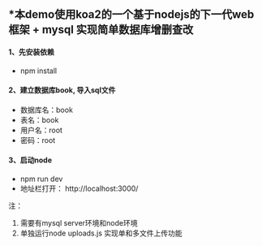 ## *本demo使用koa2的一个基于nodejs的下一代web框架 + mysql 实现简单数据库增删查改 ##


#### 1、先安装依赖 ####
- npm install

#### 2、建立数据库book, 导入sql文件 ####
- 数据库名：book
- 表名：book
- 用户名：root
- 密码：root

#### 3、启动node ####
- npm run dev
- 地址栏打开： http://localhost:3000/


注：
1. 需要有mysql server环境和node环境
2. 单独运行node uploads.js 实现单和多文件上传功能